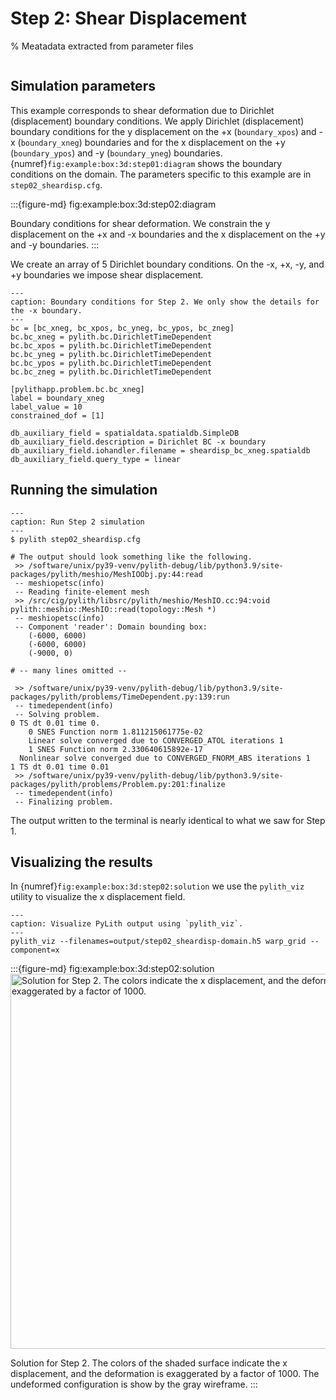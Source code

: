 # Step 2: Shear Displacement

% Meatadata extracted from parameter files
```{include} step02_sheardisp-synopsis.md
```

## Simulation parameters

This example corresponds to shear deformation due to Dirichlet (displacement) boundary conditions.
We apply Dirichlet (displacement) boundary conditions for the y displacement on the +x (`boundary_xpos`) and -x (`boundary_xneg`) boundaries and for the x displacement on the +y (`boundary_ypos`) and -y (`boundary_yneg`) boundaries.
{numref}`fig:example:box:3d:step01:diagram` shows the boundary conditions on the domain.
The parameters specific to this example are in `step02_sheardisp.cfg`.

:::{figure-md} fig:example:box:3d:step02:diagram
<img src="figs/step02-diagram.*" alt="" scale="75%">

Boundary conditions for shear deformation.
We constrain the y displacement on the +x and -x boundaries and the x displacement on the +y and -y boundaries.
:::

We create an array of 5 Dirichlet boundary conditions.
On the -x, +x, -y, and +y boundaries we impose shear displacement.

```{code-block} cfg
---
caption: Boundary conditions for Step 2. We only show the details for the -x boundary.
---
bc = [bc_xneg, bc_xpos, bc_yneg, bc_ypos, bc_zneg]
bc.bc_xneg = pylith.bc.DirichletTimeDependent
bc.bc_xpos = pylith.bc.DirichletTimeDependent
bc.bc_yneg = pylith.bc.DirichletTimeDependent
bc.bc_ypos = pylith.bc.DirichletTimeDependent
bc.bc_zneg = pylith.bc.DirichletTimeDependent

[pylithapp.problem.bc.bc_xneg]
label = boundary_xneg
label_value = 10
constrained_dof = [1]

db_auxiliary_field = spatialdata.spatialdb.SimpleDB
db_auxiliary_field.description = Dirichlet BC -x boundary
db_auxiliary_field.iohandler.filename = sheardisp_bc_xneg.spatialdb
db_auxiliary_field.query_type = linear
```

## Running the simulation

```{code-block} console
---
caption: Run Step 2 simulation
---
$ pylith step02_sheardisp.cfg

# The output should look something like the following.
 >> /software/unix/py39-venv/pylith-debug/lib/python3.9/site-packages/pylith/meshio/MeshIOObj.py:44:read
 -- meshiopetsc(info)
 -- Reading finite-element mesh
 >> /src/cig/pylith/libsrc/pylith/meshio/MeshIO.cc:94:void pylith::meshio::MeshIO::read(topology::Mesh *)
 -- meshiopetsc(info)
 -- Component 'reader': Domain bounding box:
    (-6000, 6000)
    (-6000, 6000)
    (-9000, 0)

# -- many lines omitted --

 >> /software/unix/py39-venv/pylith-debug/lib/python3.9/site-packages/pylith/problems/TimeDependent.py:139:run
 -- timedependent(info)
 -- Solving problem.
0 TS dt 0.01 time 0.
    0 SNES Function norm 1.811215061775e-02 
    Linear solve converged due to CONVERGED_ATOL iterations 1
    1 SNES Function norm 2.330640615892e-17 
  Nonlinear solve converged due to CONVERGED_FNORM_ABS iterations 1
1 TS dt 0.01 time 0.01
 >> /software/unix/py39-venv/pylith-debug/lib/python3.9/site-packages/pylith/problems/Problem.py:201:finalize
 -- timedependent(info)
 -- Finalizing problem.
```

The output written to the terminal is nearly identical to what we saw for Step 1.

## Visualizing the results

In {numref}`fig:example:box:3d:step02:solution` we use the `pylith_viz` utility to visualize the x displacement field.

```{code-block} console
---
caption: Visualize PyLith output using `pylith_viz`.
---
pylith_viz --filenames=output/step02_sheardisp-domain.h5 warp_grid --component=x
```

:::{figure-md} fig:example:box:3d:step02:solution
<img src="figs/step02-solution.*" alt="Solution for Step 2. The colors indicate the x displacement, and the deformation is exaggerated by a factor of 1000." width="600px"/>

Solution for Step 2.
The colors of the shaded surface indicate the x displacement, and the deformation is exaggerated by a factor of 1000.
The undeformed configuration is show by the gray wireframe.
:::
